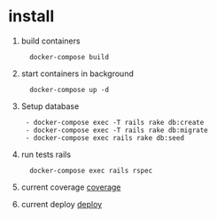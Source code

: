 # install

1. build containers

   ```
     docker-compose build
   ```

1. start containers in background

   ```
     docker-compose up -d
   ```

1. Setup database

   ```
    - docker-compose exec -T rails rake db:create
    - docker-compose exec -T rails rake db:migrate
    - docker-compose exec rails rake db:seed

   ```

1. run tests rails

   ```
     docker-compose exec rails rspec
   ```

1. current coverage
   [coverage](https://edimossilva.gitlab.io/tasks-manager)

1. current deploy
   [deploy](https://edimo-task-manager.herokuapp.com)